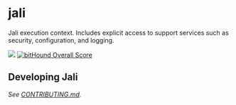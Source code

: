 # jali
Jali execution context. Includes explicit access to support services such as security, configuration, and logging.

<a href="https://zenhub.com"><img src="https://raw.githubusercontent.com/ZenHubIO/support/master/zenhub-badge.png"></a>
[![bitHound Overall Score](https://www.bithound.io/github/latticework/jali/badges/score.svg)](https://www.bithound.io/github/latticework/jali)

## Developing Jali

_See [CONTRIBUTING.md]._


[CONTRIBUTING.md]: ./CONTRIBUTING.md